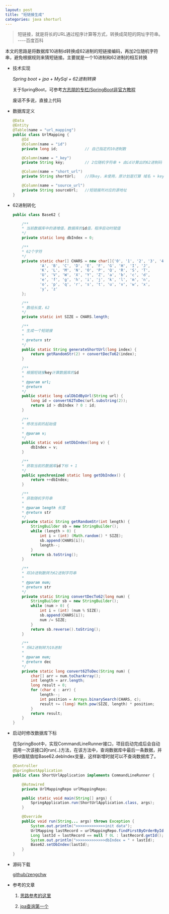 ```yaml
---
layout: post
title: "短链接生成"
categories: java shorturl
---
```


> 短链接，就是将长的URL通过程序计算等方式，转换成简短的网址字符串。    ----百度百科

本文的思路是将数据库10进制id转换成62进制的短链接编码，再加2位随机字符串，避免根据规则来猜短链接。主要就是一个10进制和62进制的相互转换

- 技术实现

    _Spring boot + jpa + MySql + 62进制转换_

    关于SpringBoot，可参考[方志朋的专栏/SpringBoot非官方教程](http://blog.csdn.net/forezp/article/details/70341818)

    废话不多说，直接上代码

- 数据库定义

    ```java
    @Data
    @Entity
    @Table(name = "url_mapping")
    public class UrlMapping {
        @Id
        @Column(name = "id")
        private long id;            // 自己指定的10进制数

        @Column(name = "_key")
        private String key;         // 2位随机字符串 + 由id计算出的62进制码

        @Column(name = "short_url")
        private String shortUrl;    //同key，未使用，原计划是打算 域名 + key

        @Column(name = "source_url")
        private String sourceUrl;   //短链接所对应的源地址
    }
    ```

- 62进制转化

    ```java
    public class Base62 {

        /**
        * 当前数据库中的递增值，数据库的id值，程序启动时赋值
        */
        private static long dbIndex = 0;

        /**
        * 62个字符
        */
        private static char[] CHARS = new char[]{'0', '1', '2', '3', '4', '5', '6', '7', '8', '9',
                'A', 'B', 'C', 'D', 'E', 'F', 'G', 'H', 'I', 'J',
                'K', 'L', 'M', 'N', 'O', 'P', 'Q', 'R', 'S', 'T',
                'U', 'V', 'W', 'X', 'Y', 'Z', 'a', 'b', 'c', 'd',
                'e', 'f', 'g', 'h', 'i', 'j', 'k', 'l', 'm', 'n',
                'o', 'p', 'q', 'r', 's', 't', 'u', 'v', 'w', 'x',
                'y', 'z'
        };

        /**
        * 数组长度，62
        */
        private static int SIZE = CHARS.length;

        /**
        * 生成一个短链接
        *
        * @return str
        */
        public static String generateShortUrl(long index) {
            return getRandomStr(2) + convertDecTo62(index);
        }

        /**
        * 根据短链接key计算数据库的id
        *
        * @param url;
        * @return
        */
        public static long calDbIdByUrl(String url) {
            long id = convert62ToDec(url.substring(2));
            return id > dbIndex ? 0 : id;
        }

        /**
        * 修改当前的起始值
        *
        * @param v;
        */
        public static void setDbIndex(long v) {
            dbIndex = v;
        }

        /**
        * 获取当前的数据库id下标 + 1
        */
        public synchronized static long getDbIndex() {
            return ++dbIndex;
        }

        /**
        * 获取随机字符串
        *
        * @param length 长度
        * @return str
        */
        private static String getRandomStr(int length) {
            StringBuilder sb = new StringBuilder();
            while (length > 0) {
                int i = (int) (Math.random() * SIZE);
                sb.append(CHARS[i]);
                length--;
            }
            return sb.toString();
        }

        /**
        * 将10进制数转为62进制字符串
        *
        * @param num;
        * @return str
        */
        private static String convertDecTo62(long num) {
            StringBuilder sb = new StringBuilder();
            while (num > 0) {
                int i = (int) (num % SIZE);
                sb.append(CHARS[i]);
                num /= SIZE;
            }
            return sb.reverse().toString();
        }

        /**
        * 将62进制转为10进制
        *
        * @param num;
        * @return dec
        */
        private static long convert62ToDec(String num) {
            char[] arr = num.toCharArray();
            int length = arr.length;
            long result = 0;
            for (char c : arr) {
                length--;
                int position = Arrays.binarySearch(CHARS, c);
                result += (long) Math.pow(SIZE, length) * position;
            }
            return result;
        }
    }
    ```

- 启动时修改数据库下标

    在SpringBoot中，实现CommandLineRunner接口，项目启动完成后会自动调用一次该接口的run(..)方法，在该方法中，查询数据库中最后一条数据，并把id值赋值给Base62.debIndex变量，这样新增时就可以不查询数据库了。

    ```java
    @Controller
    @SpringBootApplication
    public class ShortUrlApplication implements CommandLineRunner {

        @Autowired
        private UrlMappingRepo urlMappingRepo;

        public static void main(String[] args) {
            SpringApplication.run(ShortUrlApplication.class, args);
        }

        @Override
        public void run(String... args) throws Exception {
            System.out.println(">>>>>>>>>>>>>init data");
            UrlMapping lastRecord = urlMappingRepo.findFirstByOrderByIdDesc();
            Long lastId = lastRecord == null ? 0L : lastRecord.getId();
            System.out.println(">>>>>>>>>>>>>dbIndex = " + lastId);
            Base62.setDbIndex(lastId);
        }
    }
    ```

- 源码下载

    [github/zengchw](https://github.com/zengchw/shorturl)

- 参考的文章

    1. [思路参考的这里](https://www.zhihu.com/question/29270034)

    2. [jpa查询第一个](https://stackoverflow.com/questions/2061068/jpa-find-the-last-entry/43819641#43819641)